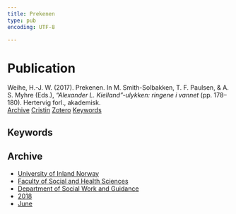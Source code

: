 ```yaml
---
title: Prekenen
type: pub
encoding: UTF-8

---
```

<h1>Publication</h1>
<article id="csl-bib-container-5R7LLDGI" class="csl-bib-container">
  <div class="csl-bib-body"> <div class="csl-entry">Weihe, H.-J. W. (2017). Prekenen. In M. Smith-Solbakken, T. F. Paulsen, &#38; A. S. Myhre (Eds.), <i>“Alexander L. Kielland”-ulykken: ringene i vannet</i> (pp. 178–180). Hertervig forl., akademisk.</div> </div>
  <div class="csl-bib-buttons">
    <a href="#taxonomy-article-5R7LLDGI" alt="archive" class="csl-bib-button">Archive</a>
    <a href="https://app.cristin.no/results/show.jsf?id=1588949" alt="Cristin" class="csl-bib-button">Cristin</a>
    <a href="http://zotero.org/groups/5881554/items/5R7LLDGI" alt="Zotero" class="csl-bib-button">Zotero</a>
    <a href="#keywords-article-5R7LLDGI" alt="keywords" class="csl-bib-button">Keywords</a>
  </div>
  <div id="csl-bib-meta-container-5R7LLDGI"></div>
</article>
<div id="csl-bib-meta-5R7LLDGI" class="csl-bib-meta">
  <article id="keywords-article-5R7LLDGI" class="keywords-article">
    <h1>Keywords</h1>
    
  </article>
  <article id="taxonomy-article-5R7LLDGI" class="taxonomy-article">
    <h1>Archive</h1>
    <ul>
      <li><a href="{{< params subfolder >}}en/archive/?key=3DCRN523">University of Inland Norway</a></li>
      <li><a href="{{< params subfolder >}}en/archive/?key=IDKFS3MX">Faculty of Social and Health Sciences</a></li>
      <li><a href="{{< params subfolder >}}en/archive/?key=CU4VFGCV">Department of Social Work and Guidance</a></li>
      <li><a href="{{< params subfolder >}}en/archive/?key=6YFFCMG5">2018</a></li>
      <li><a href="{{< params subfolder >}}en/archive/?key=XJGW92IU">June</a></li>
    </ul>
  </article>
</div>
